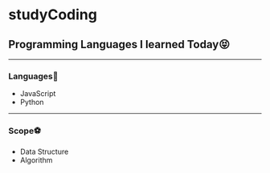 # studyCoding

## Programming Languages I learned Today😝
---------------------------------------------
### Languages🏀
- JavaScript
- Python
---------------------------------------------
### Scope⚽️
- Data Structure
- Algorithm
